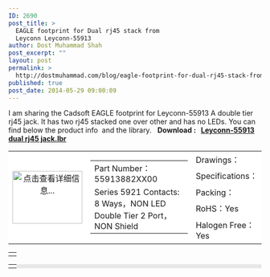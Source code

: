 ```yaml
---
ID: 2690
post_title: >
  EAGLE footprint for Dual rj45 stack from
  Leyconn Leyconn-55913
author: Dost Muhammad Shah
post_excerpt: ""
layout: post
permalink: >
  http://dostmuhammad.com/blog/eagle-footprint-for-dual-rj45-stack-from-leyconn-leyconn-55913/
published: true
post_date: 2014-05-29 09:00:09
---
```

I am sharing the Cadsoft EAGLE footprint for Leyconn-55913 A double tier rj45 jack. It has two rj45 stacked one over other and has no LEDs. You can find below the product info  and the library.   <strong>Download :   <a title="Download eagle library" href="https://www.dropbox.com/s/rf2gr1jhwa5ihb0/Leyconn-55913%20dual%20rj45%20jack.lbr">Leyconn-55913 dual rj45 jack.lbr</a></strong>
<table border="0" width="100%" cellspacing="1" cellpadding="1" bgcolor="#E8E8E8">
<tbody>
<tr>
<td rowspan="5" bgcolor="#FFFFFF">
<div align="center"><a href="http://www.leyconn.com/UploadFiles/5921%E7%B3%BB%E5%88%97%E7%BD%91%E7%BB%9C%E6%8F%92%E5%BA%A7(RJ45)%20%E8%A7%A6%E7%82%B9%E6%95%B0%208%E9%92%88%20%E5%9C%86%E9%92%88(%E6%89%81%E9%92%88)%20%E5%8F%8C%E5%B1%822%E4%BD%8D%EF%BC%8C%E4%B8%8D%E5%B8%A6%E5%B1%8F%E8%94%BD%EF%BC%8C%E6%97%A0LED%E7%81%AF.jpg" target="_blank"><img src="http://www.leyconn.com/UploadFiles/5921%E7%B3%BB%E5%88%97%E7%BD%91%E7%BB%9C%E6%8F%92%E5%BA%A7(RJ45)%20%E8%A7%A6%E7%82%B9%E6%95%B0%208%E9%92%88%20%E5%9C%86%E9%92%88(%E6%89%81%E9%92%88)%20%E5%8F%8C%E5%B1%822%E4%BD%8D%EF%BC%8C%E4%B8%8D%E5%B8%A6%E5%B1%8F%E8%94%BD%EF%BC%8C%E6%97%A0LED%E7%81%AF.jpg" alt="点击查看详细信息..." width="139" height="105" border="0" /></a></div></td>
<td rowspan="5" valign="top" bgcolor="#FFFFFF" width="75%">
<table border="0" width="100%">
<tbody>
<tr>
<td height="30">Part Number：55913882XX00</td>
</tr>
<tr>
<td valign="middle">Series 5921 Contacts: 8 Ways，NON LED Double Tier 2 Port，NON Shield</td>
</tr>
</tbody>
</table>
</td>
<td valign="middle" bgcolor="#FFFFFF" width="33%"><span class="STYLE2">Drawings：<a href="http://www.leyconn.com/UploadFiles/55913882XX00%E4%B8%8E55925%E4%B8%80%E6%A0%B7.pdf" target="_blank"><img src="http://www.leyconn.com/images/downloadpdf.jpg" alt="" border="0" /></a></span></td>
</tr>
<tr>
<td valign="middle" bgcolor="#FFFFFF"><span class="STYLE2">Specifications：<a href="http://www.leyconn.com/UploadFiles/RJ45%20Connectors%20Series.pdf" target="_blank"><img src="http://www.leyconn.com/images/downloadpdf.jpg" alt="" border="0" /></a></span></td>
</tr>
<tr>
<td valign="middle" bgcolor="#FFFFFF"><span class="STYLE2">Packing：<a href="http://www.leyconn.com/UploadFiles/P-220%20RJ%2059%20%E5%8C%85%E8%A3%85%E6%96%B9%E5%BC%8F.pdf" target="_blank"><img src="http://www.leyconn.com/images/downloadpdf.jpg" alt="" border="0" /></a></span></td>
</tr>
<tr>
<td valign="middle" bgcolor="#FFFFFF"><span class="STYLE2">RoHS：Yes</span></td>
</tr>
<tr>
<td valign="middle" bgcolor="#FFFFFF"><span class="STYLE2">Halogen Free：Yes</span></td>
</tr>
</tbody>
</table>
<table border="0" width="100%">
<tbody>
<tr>
<td height="2"></td>
</tr>
</tbody>
</table>
<table border="0" width="100%" cellspacing="1" cellpadding="1" bgcolor="#E8E8E8">
<tbody>
<tr>
<td rowspan="5" bgcolor="#FFFFFF"></td>
</tr>
</tbody>
</table>
<strong>  </strong>

&nbsp;